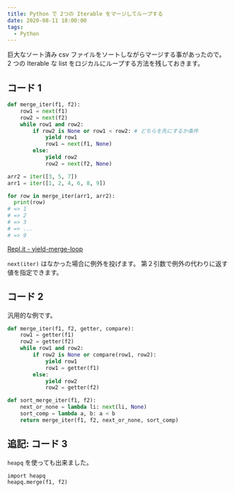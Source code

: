 ```yaml
---
title: Python で 2つの Iterable をマージしてループする
date: 2020-08-11 18:00:00
tags:
  - Python
---
```


巨大なソート済み csv ファイルをソートしながらマージする事があったので。
2 つの Iterable な list をロジカルにループする方法を残しておきます。

## コード 1

```python
def merge_iter(f1, f2):
    row1 = next(f1)
    row2 = next(f2)
    while row1 and row2:
        if row2 is None or row1 < row2: # どちらを先にするか条件
            yield row1
            row1 = next(f1, None)
        else:
            yield row2
            row2 = next(f2, None)

arr2 = iter([3, 5, 7])
arr1 = iter([1, 2, 4, 6, 8, 9])

for row in merge_iter(arr1, arr2):
  print(row)
# => 1
# => 2
# => 3
# => ...
# => 9
```

[Repl\.it \- yield\-merge\-loop](https://repl.it/@anozon/yield-merge-loop#main.py)

`next(iter)` はなかった場合に例外を投げます。
第２引数で例外の代わりに返す値を指定できます。

## コード 2

汎用的な例です。

```python
def merge_iter(f1, f2, getter, compare):
    row1 = getter(f1)
    row2 = getter(f2)
    while row1 and row2:
        if row2 is None or compare(row1, row2):
            yield row1
            row1 = getter(f1)
        else:
            yield row2
            row2 = getter(f2)

def sort_merge_iter(f1, f2):
    next_or_none = lambda li: next(li, None)
    sort_comp = lambda a, b: a < b
    return merge_iter(f1, f2, next_or_none, sort_comp)
```

## 追記: コード 3

`heapq` を使っても出来ました。

```
import heapq
heapq.merge(f1, f2)
```
